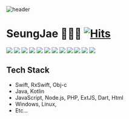 ![header](https://capsule-render.vercel.app/api?type=Slice&color=816AFF&height=300&section=header&text=Seung%20Jae&fontSize=50&fontColor=000000)

# SeungJae 👋👋👋 [![Hits](https://hits.seeyoufarm.com/api/count/incr/badge.svg?url=https%3A%2F%2Fgithub.com%2Fseungjae79&count_bg=%233D82CA&title_bg=%23555555&icon=&icon_color=%23E7E7E7&title=hits&edge_flat=false)](https://hits.seeyoufarm.com)
<p>
  <img src="https://img.shields.io/badge/iOS-000000?style=flat&logo=iOS&logoColor=white"/>
  <img src="https://img.shields.io/badge/swift-F54A2A?style=flat&logo=swift&logoColor=white"/>
  <img src="https://img.shields.io/badge/react-20232a?style=flat&logo=react&logoColor=61DAFB"/>
  <img src="https://img.shields.io/badge/Android-3DDC84?style=flat&logo=Android&logoColor=white"/>
  <img src="https://img.shields.io/badge/Flutter-02569B?style=flat&logo=Flutter&logoColor=white"/>
  <img src="https://img.shields.io/badge/Sencha-86BC40?style=flat&logo=Sencha&logoColor=white"/>
  <img src="https://img.shields.io/badge/JavaScript-efd919?style=flat&logo=JavaScript&logoColor=black"/>
  <img src="https://img.shields.io/badge/dart-0175C2?style=flat&logo=dart&logoColor=white"/>  
  <img src="https://img.shields.io/badge/HTML5-ea8035?style=flat&logo=HTML5&logoColor=white"/> 
  <img src="https://img.shields.io/badge/PHP-777BB4?style=flat&logo=PHP&logoColor=white"/>
  <img src="https://img.shields.io/badge/Node.js-339933?style=flat&logo=Node.js&logoColor=white"/> 
  <img src="https://img.shields.io/badge/c++-00599C?style=flat&logo=c%2B%2B&logoColor=white"/>
</p> 

##  Tech Stack
- Swift, RxSwift, Obj-c
- Java, Kotlin
- JavaScript, Node.js, PHP, ExtJS, Dart, Html
- Windows, Linux, 
- Etc...
